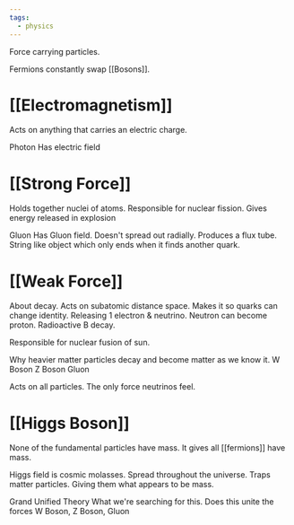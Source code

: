 ```yaml
---
tags:
  - physics
---
```

Force carrying particles.

Fermions constantly swap [[Bosons]].

# [[Electromagnetism]]
Acts on anything that carries an electric charge.

Photon
Has electric field

# [[Strong Force]]
Holds together nuclei of atoms. Responsible for nuclear fission. Gives energy released in explosion

Gluon 
Has Gluon field. Doesn't spread out radially. 
Produces a flux tube. String like object which only ends when it finds another quark. 

# [[Weak Force]]
About decay.
Acts on subatomic distance space. 
Makes it so quarks can change identity. Releasing 1 electron & neutrino.  Neutron can become proton. Radioactive B decay.

Responsible for nuclear fusion of sun.  

Why heavier matter particles decay and become matter as we know it.
W Boson 
Z Boson
Gluon

Acts on all particles. 
The only force neutrinos feel.

# [[Higgs Boson]]
None of the fundamental particles have mass. It gives all [[fermions]] have mass. 

Higgs field is cosmic molasses. Spread throughout the universe. Traps matter particles. Giving them what appears to be mass.


Grand Unified Theory
What we're searching for this. Does this unite the forces
W Boson, Z Boson, Gluon